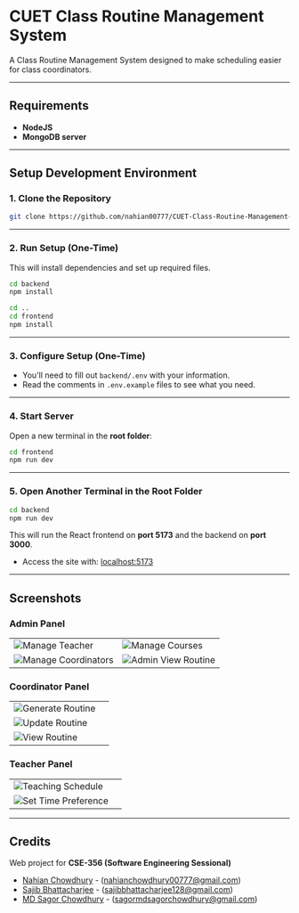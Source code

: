 # CUET Class Routine Management System

A Class Routine Management System designed to make scheduling easier for class coordinators.

---

## Requirements

- **NodeJS**
- **MongoDB server**

---

## Setup Development Environment

### 1. Clone the Repository

```bash
git clone https://github.com/nahian00777/CUET-Class-Routine-Management-System
```

---

### 2. Run Setup (One-Time)

This will install dependencies and set up required files.

```bash
cd backend
npm install
```

```bash
cd ..
cd frontend
npm install
```

---

### 3. Configure Setup (One-Time)

- You'll need to fill out `backend/.env` with your information.
- Read the comments in `.env.example` files to see what you need.

---

### 4. Start Server

Open a new terminal in the **root folder**:

```bash
cd frontend
npm run dev
```

---

### 5. Open Another Terminal in the **Root Folder**

```bash
cd backend
npm run dev
```

This will run the React frontend on **port 5173** and the backend on **port 3000**.

- Access the site with: [localhost:5173](http://localhost:5173)

---

## Screenshots
### Admin Panel
|  |  |
|---------|---------|
| ![Manage Teacher](https://github.com/user-attachments/assets/5483a249-a7ec-4aa9-b548-38d1b756e978) | ![Manage Courses](https://github.com/user-attachments/assets/7b39c020-29ff-4582-9d1f-1454e3346d4b)
| ![Manage Coordinators](https://github.com/user-attachments/assets/551b0cdd-c796-4df6-81b4-cdd09c92add2) | ![Admin View Routine](https://github.com/user-attachments/assets/71d776c4-907b-4dd0-bd83-10eb0794f31e)

### Coordinator Panel
|  |  |
|---------|---------|
| ![Generate Routine](https://github.com/user-attachments/assets/483d6143-4c98-42a1-aa26-ed9d1e2d6f1a) 
| ![Update Routine](https://github.com/user-attachments/assets/2c724050-4c8d-4d24-aa2a-67179270e7e7) 
| ![View Routine](https://github.com/user-attachments/assets/195c1c72-e6ac-47e4-90c7-111b51cd82b0)

### Teacher Panel
|  |  |
|---------|---------|
| ![Teaching Schedule](https://github.com/user-attachments/assets/a3d07fe3-baba-48e3-9551-7b4c3875165f)
| ![Set Time Preference](https://github.com/user-attachments/assets/edd8feaf-4cdb-44a2-ba5d-78471010da54)

---

## Credits

Web project for **CSE-356 (Software Engineering Sessional)**

- [Nahian Chowdhury](https://github.com/nahian00777) - (nahianchowdhury00777@gmail.com)
- [Sajib Bhattacharjee](https://github.com/Sojib001) - (sajibbhattacharjee128@gmail.com)
- [MD Sagor Chowdhury](https://github.com/Bahar0900) - (sagormdsagorchowdhury@gmail.com)


